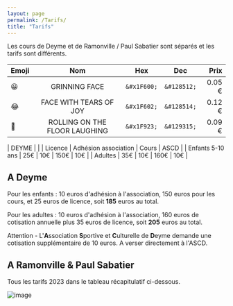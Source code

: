 ```yaml
---
layout: page
permalink: /Tarifs/
title: "Tarifs"
---
```


Les cours de Deyme et de Ramonville / Paul Sabatier sont séparés et les tarifs sont différents.

|   Emoji   |   Nom |   Hex |   Dec |   Prix    |
|---    |:-:    |:-:    |:-:    |--:    |
|   &#x1F600;   |   GRINNING FACE   |   ```&#x1F600;``` |   ```&#128512;``` |   0.05 €  |
|   &#x1F602;   |   FACE WITH TEARS OF JOY  |   ```&#x1F602;``` |   ```&#128514;``` |   0.12 €  |
|   &#x1F923;   |   ROLLING ON THE FLOOR LAUGHING   |   ```&#x1F923;``` |   ```&#129315;``` |   0.09 €  |


| DEYME |
| | Licence | Adhésion association | Cours | ASCD |
| Enfants 5-10 ans | 25€ | 10€ | 150€ | 10€ |
| Adultes | 35€ | 10€ | 160€ | 10€ |

## A Deyme

Pour les enfants : 10 euros d'adhésion à l'association, 150 euros pour les cours, et 25 euros de licence, soit **185** euros au total.

Pour les adultes : 10 euros d'adhésion à l'association, 160 euros de cotisation annuelle plus 35 euros de licence, soit **205** euros au total.

Attention - L'**A**ssociation **S**portive et **C**ulturelle de **D**eyme demande une cotisation supplémentaire de 10 euros. A verser directement à l'ASCD.

## A Ramonville & Paul Sabatier

Tous les tarifs 2023 dans le tableau récapitulatif ci-dessous.

![image](https://github.com/Albator2000/albator2000.github.io/assets/96571918/7dad2667-a8dc-4f06-9409-f2270760d6a4)


